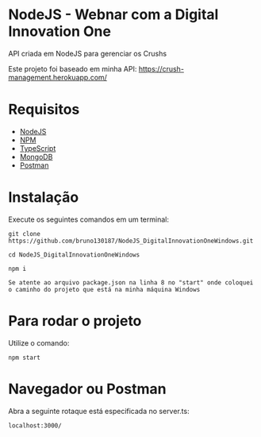 # NodeJS - Webnar com a Digital Innovation One
API criada em NodeJS para gerenciar os Crushs

Este projeto foi baseado em minha API: https://crush-management.herokuapp.com/

# Requisitos
- [NodeJS](https://nodejs.org/en/)
- [NPM](https://nodejs.org/en/)
- [TypeScript](https://www.typescriptlang.org/)
- [MongoDB](https://www.mongodb.com/)
- [Postman](https://www.getpostman.com/)

# Instalação

Execute os seguintes comandos em um terminal:

```
git clone https://github.com/bruno130187/NodeJS_DigitalInnovationOneWindows.git
```

```
cd NodeJS_DigitalInnovationOneWindows
```

```
npm i
```

```
Se atente ao arquivo package.json na linha 8 no "start" onde coloquei o caminho do projeto que está na minha máquina Windows
```

# Para rodar o projeto

Utilize o comando: 

```
npm start
```

# Navegador ou Postman

Abra a seguinte rotaque está especificada no server.ts:

```
localhost:3000/
```

